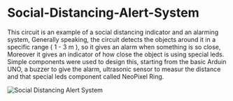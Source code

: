 # Social-Distancing-Alert-System

This circuit is an example of a social distancing indicator and an alarming system, Generally speaking, the circuit detects the objects around it in a specific range ( 1 - 3 m ), so it gives an alarm when something is so close, Moreover it gives an indicator of how close the object is using special leds. Simple components were used to design this, starting from the basic Arduin UNO, a buzzer to give the alarm, ultrasonic sensor to measur the distance and that special leds component called NeoPixel Ring.

![Social Distancing Alert System](https://user-images.githubusercontent.com/61875771/129246675-1fe4056d-0603-4214-96e5-10ce6e52a34c.png)


